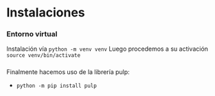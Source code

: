 # Instalaciones
### Entorno virtual
Instalación vía `python -m venv venv`
Luego procedemos a su activación `source venv/bin/activate`

###
Finalmente hacemos uso de la librería pulp:
- `python -m pip install pulp`

